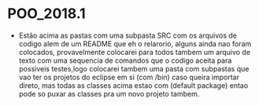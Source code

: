 # POO_2018.1
  - Estão acima as pastas com uma subpasta SRC com os arquivos de codigo alem de um README que eh o relarorio,
    alguns ainda nao foram colocados, provavelmente colocarei para todos tambem um arquivo de texto com uma
    sequencia de comandos que o codigo aceita para possiveis testes,logo colocarei tambem uma pasta com
    subpastas que vao ter os projetos do eclipse em si (com /bin) caso queira importar direto, mas todas as
    classes acima estao com (default package) entao pode so puxar as classes pra um novo projeto tambem.
